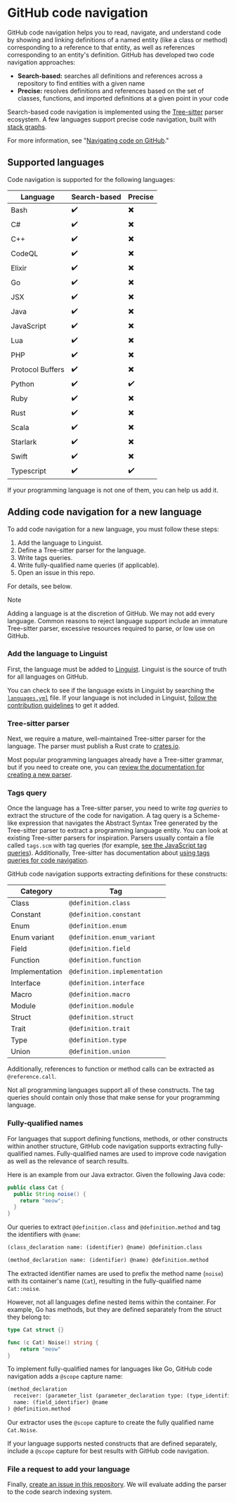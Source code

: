 # GitHub code navigation

GitHub code navigation helps you to read, navigate, and understand code by showing and linking definitions of a named entity (like a class or method) corresponding to a reference to that entity, as well as references corresponding to an entity's definition. GitHub has developed two code navigation approaches:

* **Search-based:** searches all definitions and references across a repository to find entities with a given name
* **Precise:** resolves definitions and references based on the set of classes, functions, and imported definitions at a given point in your code

Search-based code navigation is implemented using the [Tree-sitter](https://tree-sitter.github.io/tree-sitter/) parser ecosystem. A few languages support precise code navigation, built with [stack graphs](https://github.com/github/stack-graphs).

For more information, see "[Navigating code on GitHub](https://docs.github.com/en/repositories/working-with-files/using-files/navigating-code-on-github)."

## Supported languages

Code navigation is supported for the following languages:

| Language         | Search-based       | Precise                  |
|------------------|--------------------|--------------------------|
| Bash             | :heavy_check_mark: | :heavy_multiplication_x: |
| C#               | :heavy_check_mark: | :heavy_multiplication_x: |
| C++              | :heavy_check_mark: | :heavy_multiplication_x: |
| CodeQL           | :heavy_check_mark: | :heavy_multiplication_x: |
| Elixir           | :heavy_check_mark: | :heavy_multiplication_x: |
| Go               | :heavy_check_mark: | :heavy_multiplication_x: |
| JSX              | :heavy_check_mark: | :heavy_multiplication_x: |
| Java             | :heavy_check_mark: | :heavy_multiplication_x: |
| JavaScript       | :heavy_check_mark: | :heavy_multiplication_x: |
| Lua              | :heavy_check_mark: | :heavy_multiplication_x: |
| PHP              | :heavy_check_mark: | :heavy_multiplication_x: |
| Protocol Buffers | :heavy_check_mark: | :heavy_multiplication_x: |
| Python           | :heavy_check_mark: | :heavy_check_mark:       |
| Ruby             | :heavy_check_mark: | :heavy_multiplication_x: |
| Rust             | :heavy_check_mark: | :heavy_multiplication_x: |
| Scala            | :heavy_check_mark: | :heavy_multiplication_x: |
| Starlark         | :heavy_check_mark: | :heavy_multiplication_x: |
| Swift            | :heavy_check_mark: | :heavy_multiplication_x: |
| Typescript       | :heavy_check_mark: | :heavy_check_mark:       |

If your programming language is not one of them, you can help us add it.

## Adding code navigation for a new language

To add code navigation for a new language, you must follow these steps:

1. Add the language to Linguist.
2. Define a Tree-sitter parser for the language.
3. Write tags queries.
4. Write fully-qualified name queries (if applicable).
5. Open an issue in this repo.

For details, see below.

> [!NOTE]
> Adding a language is at the discretion of GitHub. We may not add every language. Common reasons to reject language support include an immature Tree-sitter parser, excessive resources required to parse, or low use on GitHub.

### Add the language to Linguist

First, the language must be added to [Linguist](https://github.com/github-linguist/linguist). Linguist is the source of truth for all languages on GitHub.

 You can check to see if the language exists in Linguist by searching the [`languages.yml`](https://github.com/github-linguist/linguist/blob/master/lib/linguist/languages.yml) file. If your language is not included in Linguist, [follow the contribution guidelines](https://github.com/github-linguist/linguist/blob/master/CONTRIBUTING.md#adding-a-language) to get it added.

### Tree-sitter parser

Next, we require a mature, well-maintained Tree-sitter parser for the language. The parser must publish a Rust crate to [crates.io](https://crates.io/).

Most popular programming languages already have a Tree-sitter grammar, but if you need to create one, you can [review the documentation for creating a new parser](https://tree-sitter.github.io/tree-sitter/creating-parsers).

### Tags query

Once the language has a Tree-sitter parser, you need to write _tag queries_ to extract the structure of the code for navigation. A tag query is a Scheme-like expression that navigates the Abstract Syntax Tree generated by the Tree-sitter parser to extract a programming language entity. You can look at existing Tree-sitter parsers for inspiration. Parsers usually contain a file called `tags.scm` with tag queries (for example, [see the JavaScript tag queries](https://github.com/tree-sitter/tree-sitter-javascript/blob/master/queries/tags.scm)). Additionally, Tree-sitter has documentation about [using tags queries for code navigation](https://tree-sitter.github.io/tree-sitter/code-navigation-systems).

GitHub code navigation supports extracting definitions for these constructs:

| Category       | Tag                          |
|----------------|------------------------------|
| Class          | `@definition.class`          |
| Constant       | `@definition.constant`       |
| Enum           | `@definition.enum`           |
| Enum variant   | `@definition.enum_variant`   |
| Field          | `@definition.field`          |
| Function       | `@definition.function`       |
| Implementation | `@definition.implementation` |
| Interface      | `@definition.interface`      |
| Macro          | `@definition.macro`          |
| Module         | `@definition.module`         |
| Struct         | `@definition.struct`         |
| Trait          | `@definition.trait`          |
| Type           | `@definition.type`           |
| Union          | `@definition.union`          |

Additionally, references to function or method calls can be extracted as `@reference.call`.

Not all programming languages support all of these constructs. The tag queries should contain only those that make sense for your programming language.

### Fully-qualified names

For languages that support defining functions, methods, or other constructs within another structure, GitHub code navigation supports extracting fully-qualified names. Fully-qualified names are used to improve code navigation as well as the relevance of search results.

Here is an example from our Java extractor. Given the following Java code:

```java
public class Cat {
  public String noise() {
    return "meow";
  }
}
```

Our queries to extract `@definition.class` and `@definition.method` and tag the identifiers with `@name`:

```scheme
(class_declaration name: (identifier) @name) @definition.class

(method_declaration name: (identifier) @name) @definition.method
```

The extracted identifier names are used to prefix the method name (`noise`) with its container's name (`Cat`), resulting in the fully-qualified name `Cat::noise`.

However, not all languages define nested items within the container. For example, Go has methods, but they are defined separately from the struct they belong to:

```go
type Cat struct {}

func (c Cat) Noise() string {
    return "meow"
}
```

To implement fully-qualified names for languages like Go, GitHub code navigation adds a `@scope` capture name:

```scheme
(method_declaration
  receiver: (parameter_list (parameter_declaration type: (type_identifier) @scope))
  name: (field_identifier) @name
) @definition.method
```

Our extractor uses the `@scope` capture to create the fully qualified name `Cat.Noise`.

If your language supports nested constructs that are defined separately, include a `@scope` capture for best results with GitHub code navigation.

### File a request to add your language

Finally, [create an issue in this repository](https://github.com/github/code-navigation/issues/). We will evaluate adding the parser to the code search indexing system.
